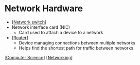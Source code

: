 # Network Hardware

- [[Network switch]]
- Network interface card (NIC)
  - Card used to attach a device to a network
- [[Router]]
  - Device managing connections between multiple networks
  - Helps find the shortest path for traffic between networks

[[Computer Science]] [[Networking]]

[//begin]: # "Autogenerated link references for markdown compatibility"
[Network switch]: network-switch "Network Switch"
[Router]: router "Router"
[Computer Science]: computer-science "Computer Science"
[Networking]: networking "Networking"
[//end]: # "Autogenerated link references"
